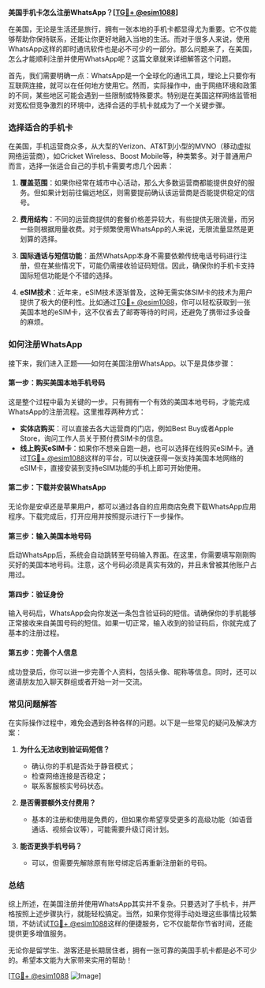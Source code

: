 **美国手机卡怎么注册WhatsApp？[[TG💪+ @esim1088](https://t.me/s/esim1088)]**

在美国，无论是生活还是旅行，拥有一张本地的手机卡都显得尤为重要。它不仅能够帮助你保持联系，还能让你更好地融入当地的生活。而对于很多人来说，使用WhatsApp这样的即时通讯软件也是必不可少的一部分。那么问题来了，在美国，怎么才能顺利注册并使用WhatsApp呢？这篇文章就来详细解答这个问题。

首先，我们需要明确一点：WhatsApp是一个全球化的通讯工具，理论上只要你有互联网连接，就可以在任何地方使用它。然而，实际操作中，由于网络环境和政策的不同，某些地区可能会遇到一些限制或特殊要求。特别是在美国这样网络监管相对宽松但竞争激烈的环境中，选择合适的手机卡就成为了一个关键步骤。

### **选择适合的手机卡**

在美国，手机运营商众多，从大型的Verizon、AT&T到小型的MVNO（移动虚拟网络运营商），如Cricket Wireless、Boost Mobile等，种类繁多。对于普通用户而言，选择一张适合自己的手机卡需要考虑几个因素：

1. **覆盖范围**：如果你经常在城市中心活动，那么大多数运营商都能提供良好的服务。但如果计划前往偏远地区，则需要提前确认该运营商是否能提供稳定的信号。
   
2. **费用结构**：不同的运营商提供的套餐价格差异较大，有些提供无限流量，而另一些则根据用量收费。对于频繁使用WhatsApp的人来说，无限流量显然是更划算的选择。

3. **国际通话与短信功能**：虽然WhatsApp本身不需要依赖传统电话号码进行注册，但在某些情况下，可能仍需接收验证码短信。因此，确保你的手机卡支持国际短信功能是个不错的选择。

4. **eSIM技术**：近年来，eSIM技术逐渐普及，这种无需实体SIM卡的技术为用户提供了极大的便利性。比如通过[TG💪+ @esim1088](https://t.me/s/esim1088)，你可以轻松获取到一张美国本地的eSIM卡，这不仅省去了邮寄等待的时间，还避免了携带过多设备的麻烦。

### **如何注册WhatsApp**

接下来，我们进入正题——如何在美国注册WhatsApp。以下是具体步骤：

#### **第一步：购买美国本地手机号码**
这是整个过程中最为关键的一步。只有拥有一个有效的美国本地号码，才能完成WhatsApp的注册流程。这里推荐两种方式：
- **实体店购买**：可以直接去各大运营商的门店，例如Best Buy或者Apple Store，询问工作人员关于预付费SIM卡的信息。
- **线上购买eSIM卡**：如果你不想亲自跑一趟，也可以选择在线购买eSIM卡。通过[TG💪+ @esim1088](https://t.me/s/esim1088)这样的平台，可以快速获得一张支持美国本地网络的eSIM卡，直接安装到支持eSIM功能的手机上即可开始使用。

#### **第二步：下载并安装WhatsApp**
无论你是安卓还是苹果用户，都可以通过各自的应用商店免费下载WhatsApp应用程序。下载完成后，打开应用并按照提示进行下一步操作。

#### **第三步：输入美国本地号码**
启动WhatsApp后，系统会自动跳转至号码输入界面。在这里，你需要填写刚刚购买好的美国本地号码。注意，这个号码必须是真实有效的，并且未曾被其他账户占用过。

#### **第四步：验证身份**
输入号码后，WhatsApp会向你发送一条包含验证码的短信。请确保你的手机能够正常接收来自美国号码的短信。如果一切正常，输入收到的验证码后，你就完成了基本的注册过程。

#### **第五步：完善个人信息**
成功登录后，你可以进一步完善个人资料，包括头像、昵称等信息。同时，还可以邀请朋友加入聊天群组或者开始一对一交流。

### **常见问题解答**

在实际操作过程中，难免会遇到各种各样的问题。以下是一些常见的疑问及解决方案：

1. **为什么无法收到验证码短信？**
   - 确认你的手机是否处于静音模式；
   - 检查网络连接是否稳定；
   - 联系客服核实号码状态。

2. **是否需要额外支付费用？**
   - 基本的注册和使用是免费的，但如果你希望享受更多的高级功能（如语音通话、视频会议等），可能需要升级订阅计划。

3. **能否更换手机号码？**
   - 可以，但需要先解除原有账号绑定后再重新注册新的号码。

### **总结**

综上所述，在美国注册并使用WhatsApp其实并不复杂。只要选对了手机卡，并严格按照上述步骤执行，就能轻松搞定。当然，如果你觉得手动处理这些事情比较繁琐，不妨试试[TG💪+ @esim1088](https://t.me/s/esim1088)这样的便捷服务，它不仅能帮你节省时间，还能提供更多增值服务。

无论你是留学生、游客还是长期居住者，拥有一张可靠的美国手机卡都是必不可少的。希望本文能为大家带来实用的帮助！

[[TG💪+ @esim1088](https://t.me/s/esim1088) ![Image](https://i.postimg.cc/4NQfJmqS/Snipaste-2025-05-13-00-14-12.png)]